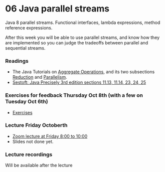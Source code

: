 # 06 Java parallel streams
Java 8 parallel streams. Functional interfaces, lambda expressions, method reference expressions.

After this week you will be able to use parallel streams, and know how they are implemented so you can judge the tradeoffs between parallel and sequential streams.

### Readings
* The Java Tutorials on [Aggregate Operations](https://docs.oracle.com/javase/tutorial/collections/streams/index.html), and its two subsections [Reduction](https://docs.oracle.com/javase/tutorial/collections/streams/reduction.html) and [Parallelism](https://docs.oracle.com/javase/tutorial/collections/streams/parallelism.html). 
* [Sestoft: Java Precisely 3rd edition sections 11.13, 11.14, 23, 24, 25](javaprecisely-3rd-draft-streams.pdf)

### Exercises for feedback Thursday Oct 8th (with a few on Tuesday Oct 6th)

* [Exercises](exercises06.pdf)

### Lecture Friday Octoberth
* [Zoom lecture at Friday 8:00 to 10:00](https://itucph.zoom.us/j/63716236015)
* Slides not done yet.

### Lecture recordings
Will be available after the lecture

